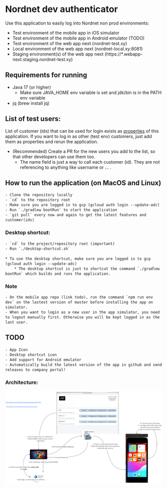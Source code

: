 # Nordnet dev authenticator

Use this application to easily log into Nordnet non prod environments: 
 - Test environment of the mobile app in iOS simulator 
 - Test environment of the mobile app in Android emulator (TODO)
 - Test environment of the web app next (nordnet-test.xy)
 - Local environment of the web app next (nordnet-local.xy:8081)
 - Staging environment(s) of the web app next (https://*.webapp-next.staging.nordnet-test.xy)

## Requirements for running
 - Java 17 (or higher)
   - Make sure JAVA_HOME env variable is set and jdk/bin is in the PATH env variable
 - jq (brew install jq)

## List of test users:
  List of customer (ids) that can be used for login exists as [properties](src/main/resources/application.yml) of this application.
  If you want to log in as other (test env) customers, just add them as properties and rerun the application.
        
* (Recommended) Create a PR for the new users you add to the list, so that other developers can use them too. 
  * The name field is just a way to call each customer (id). They are not referencing to anything like username or ... .

## How to run the application (on MacOS and Linux)
    - Clone the repository locally
    - `cd` to the repository root
    - Make sure you are logged in to gcp (gcloud auth login --update-adc)
    - Run `./gradlew bootRun` to start the application
    - `git pull` every now and again to get the latest features and customer(ids)

### Desktop shortcut:
    - `cd` to the project/repository root (important)
    - Run `./desktop-shortcut.sh`
    
    * To use the desktop shortcut, make sure you are logged in to gcp (gcloud auth login --update-adc)
        * The desktop shortcut is just to shortcut the command `./gradlew bootRun` which builds and runs the application. 
### Note
    - On the mobile app repo (link todo), run the command `npm run env dev` on the lastest version of master before installing the app on simulator.
    - When you want to login as a new user in the app simulator, you need to logout manually first. Otherwise you will be kept logged in as the last user.

## TODO
    - App Icon
    - Desktop shortcut icon
    - Add support for Android emulator
    - Automatically build the latest version of the app in github and send releases to company portal!

### Architecture:
![architecture.png](architecture.png)
